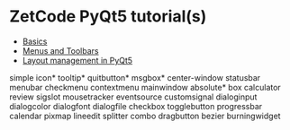 # ZetCode PyQt5 tutorial(s)

* [Basics](http://zetcode.com/gui/pyqt5/firstprograms/)
* [Menus and Toolbars](http://zetcode.com/gui/pyqt5/menustoolbars/)
* [Layout management in PyQt5](http://zetcode.com/gui/pyqt5/layout/)

simple
icon*
tooltip*
quitbutton*
msgbox*
center-window
statusbar
menubar
checkmenu
contextmenu
mainwindow
absolute*
box
calculator
review
sigslot
mousetracker
eventsource
customsignal
dialoginput
dialogcolor
dialogfont
dialogfile
checkbox
togglebutton
progressbar
calendar
pixmap
lineedit
splitter
combo
dragbutton
bezier
burningwidget